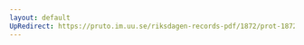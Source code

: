 ```yaml
---
layout: default
UpRedirect: https://pruto.im.uu.se/riksdagen-records-pdf/1872/prot-1872--ak--302.pdf
---
```


